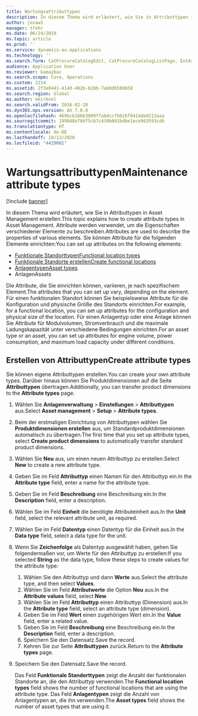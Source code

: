 ```yaml
---
title: Wartungsattributtypen
description: In diesem Thema wird erläutert, wie Sie in Attributtypen in Asset Management erstellen.
author: josaw1
manager: tfehr
ms.date: 06/24/2019
ms.topic: article
ms.prod: ''
ms.service: dynamics-ax-applications
ms.technology: ''
ms.search.form: CatProcureCatalogEdit, CatProcureCatalogListPage, EntAssetFunctionalLocationTypeCopy, EntAssetAttributeType, EntAssetAttributeTypeValue, EntAssetFunctionalLocationType
audience: Application User
ms.reviewer: kamaybac
ms.search.scope: Core, Operations
ms.custom: 2214
ms.assetid: 2f3e0441-414d-402b-b28b-7ab0d650d658
ms.search.region: Global
ms.author: mkirknel
ms.search.validFrom: 2016-02-28
ms.dyn365.ops.version: AX 7.0.0
ms.openlocfilehash: 469bcb16bb3099ffabdccfb026f0414de0213aaa
ms.sourcegitcommit: 199848e78df5cb7c439b001bdbe1ece963593cdb
ms.translationtype: HT
ms.contentlocale: de-DE
ms.lasthandoff: 10/13/2020
ms.locfileid: "4429001"
---
```

# <a name="maintenance-attribute-types"></a><span data-ttu-id="a0d46-103">Wartungsattributtypen</span><span class="sxs-lookup"><span data-stu-id="a0d46-103">Maintenance attribute types</span></span>

[!include [banner](../../includes/banner.md)]

 

<span data-ttu-id="a0d46-104">In diesem Thema wird erläutert, wie Sie in Attributtypen in Asset Management erstellen.</span><span class="sxs-lookup"><span data-stu-id="a0d46-104">This topic explains how to create attribute types in Asset Management.</span></span> <span data-ttu-id="a0d46-105">Attribute werden verwendet, um die Eigenschaften verschiedener Elemente zu beschreiben.</span><span class="sxs-lookup"><span data-stu-id="a0d46-105">Attributes are used to describe the properties of various elements.</span></span> <span data-ttu-id="a0d46-106">Sie können Attribute für die folgenden Elemente einrichten:</span><span class="sxs-lookup"><span data-stu-id="a0d46-106">You can set up attributes on the following elements:</span></span>

- [<span data-ttu-id="a0d46-107">Funktionale Standorttypen</span><span class="sxs-lookup"><span data-stu-id="a0d46-107">Functional location types</span></span>](../setup-for-functional-locations/functional-location-types.md)
- [<span data-ttu-id="a0d46-108">Funktionale Standorte erstellen</span><span class="sxs-lookup"><span data-stu-id="a0d46-108">Create functional locations</span></span>](../functional-locations/create-functional-locations.md)
- [<span data-ttu-id="a0d46-109">Anlagentypen</span><span class="sxs-lookup"><span data-stu-id="a0d46-109">Asset types</span></span>](../setup-for-objects/object-types.md)
- <span data-ttu-id="a0d46-110">Anlagen</span><span class="sxs-lookup"><span data-stu-id="a0d46-110">Assets</span></span>

<span data-ttu-id="a0d46-111">Die Attribute, die Sie einrichten können, variieren, je nach spezifischem Element.</span><span class="sxs-lookup"><span data-stu-id="a0d46-111">The attributes that you can set up vary, depending on the element.</span></span> <span data-ttu-id="a0d46-112">Für einen funktionalen Standort können Sie beispielsweise Attribute für die Konfiguration und physische Größe des Standorts einrichten.</span><span class="sxs-lookup"><span data-stu-id="a0d46-112">For example, for a functional location, you can set up attributes for the configuration and physical size of the location.</span></span> <span data-ttu-id="a0d46-113">Für einen Anlagentyp oder eine Anlage können Sie Attribute für Modulvolumen, Stromverbrauch und die maximale Ladungskapazität unter verschiedene Bedingungen einrichten.</span><span class="sxs-lookup"><span data-stu-id="a0d46-113">For an asset type or an asset, you can set up attributes for engine volume, power consumption, and maximum load capacity under different conditions.</span></span>

## <a name="create-attribute-types"></a><span data-ttu-id="a0d46-114">Erstellen von Attributtypen</span><span class="sxs-lookup"><span data-stu-id="a0d46-114">Create attribute types</span></span>

<span data-ttu-id="a0d46-115">Sie können eigene Attributtypen erstellen.</span><span class="sxs-lookup"><span data-stu-id="a0d46-115">You can create your own attribute types.</span></span> <span data-ttu-id="a0d46-116">Darüber hinaus können Sie Produktdimensionen auf die Seite **Attributtypen** übertragen.</span><span class="sxs-lookup"><span data-stu-id="a0d46-116">Additionally, you can transfer product dimensions to the **Attribute types** page.</span></span>

1. <span data-ttu-id="a0d46-117">Wählen Sie **Anlagenverwaltung** \> **Einstellungen** \> **Attributtypen** aus.</span><span class="sxs-lookup"><span data-stu-id="a0d46-117">Select **Asset management** \> **Setup** \> **Attribute types**.</span></span>
2. <span data-ttu-id="a0d46-118">Beim der erstmaligen Einrichtung von Attributtypen wählen Sie **Produktdimensionen erstellen** aus, um Standardproduktdimensionen automatisch zu übertragen.</span><span class="sxs-lookup"><span data-stu-id="a0d46-118">The first time that you set up attribute types, select **Create product dimensions** to automatically transfer standard product dimensions.</span></span>
3. <span data-ttu-id="a0d46-119">Wählen Sie **Neu** aus, um einen neuen Attributtyp zu erstellen.</span><span class="sxs-lookup"><span data-stu-id="a0d46-119">Select **New** to create a new attribute type.</span></span>
4. <span data-ttu-id="a0d46-120">Geben Sie im Feld **Attributtyp** einen Namen für den Attributtyp ein.</span><span class="sxs-lookup"><span data-stu-id="a0d46-120">In the **Attribute type** field, enter a name for the attribute type.</span></span>
5. <span data-ttu-id="a0d46-121">Geben Sie im Feld **Beschreibung** eine Beschreibung ein.</span><span class="sxs-lookup"><span data-stu-id="a0d46-121">In the **Description** field, enter a description.</span></span>
6. <span data-ttu-id="a0d46-122">Wählen Sie im Feld **Einheit** die benötigte Attributeinheit aus.</span><span class="sxs-lookup"><span data-stu-id="a0d46-122">In the **Unit** field, select the relevant attribute unit, as required.</span></span>
7. <span data-ttu-id="a0d46-123">Wählen Sie im Feld **Datentyp** einen Datentyp für die Einheit aus.</span><span class="sxs-lookup"><span data-stu-id="a0d46-123">In the **Data type** field, select a data type for the unit.</span></span>
8. <span data-ttu-id="a0d46-124">Wenn Sie **Zeichenfolge** als Datentyp ausgewählt haben, gehen Sie folgendermaßen vor, um Werte für den Attributtyp zu erstellen:</span><span class="sxs-lookup"><span data-stu-id="a0d46-124">If you selected **String** as the data type, follow these steps to create values for the attribute type:</span></span>

    1. <span data-ttu-id="a0d46-125">Wählen Sie den Attributtyp und dann **Werte** aus.</span><span class="sxs-lookup"><span data-stu-id="a0d46-125">Select the attribute type, and then select **Values**.</span></span>
    2. <span data-ttu-id="a0d46-126">Wählen Sie im Feld **Attributwerte** die Option **Neu** aus.</span><span class="sxs-lookup"><span data-stu-id="a0d46-126">In the **Attribute values** field, select **New**.</span></span>
    3. <span data-ttu-id="a0d46-127">Wählen Sie im Feld **Attributtyp** einen Attributtyp (Dimension) aus.</span><span class="sxs-lookup"><span data-stu-id="a0d46-127">In the **Attribute type** field, select an attribute type (dimension).</span></span>
    4. <span data-ttu-id="a0d46-128">Geben Sie im Feld **Wert** einen zugehörigen Wert ein.</span><span class="sxs-lookup"><span data-stu-id="a0d46-128">In the **Value** field, enter a related value.</span></span>
    5. <span data-ttu-id="a0d46-129">Geben Sie im Feld **Beschreibung** eine Beschreibung ein.</span><span class="sxs-lookup"><span data-stu-id="a0d46-129">In the **Description** field, enter a description.</span></span>
    6. <span data-ttu-id="a0d46-130">Speichern Sie den Datensatz.</span><span class="sxs-lookup"><span data-stu-id="a0d46-130">Save the record.</span></span>
    7. <span data-ttu-id="a0d46-131">Kehren Sie zur Seite **Attributtypen** zurück.</span><span class="sxs-lookup"><span data-stu-id="a0d46-131">Return to the **Attribute types** page.</span></span>

9. <span data-ttu-id="a0d46-132">Speichern Sie den Datensatz.</span><span class="sxs-lookup"><span data-stu-id="a0d46-132">Save the record.</span></span>

    <span data-ttu-id="a0d46-133">Das Feld **Funktionale Standorttypen** zeigt die Anzahl der funktionalen Standorte an, die den Attributtyp verwenden.</span><span class="sxs-lookup"><span data-stu-id="a0d46-133">The **Functional location types** field shows the number of functional locations that are using the attribute type.</span></span> <span data-ttu-id="a0d46-134">Das Feld **Anlagentypen** zeigt die Anzahl von Anlagentypen an, die ihn verwenden.</span><span class="sxs-lookup"><span data-stu-id="a0d46-134">The **Asset types** field shows the number of asset types that are using it.</span></span>
